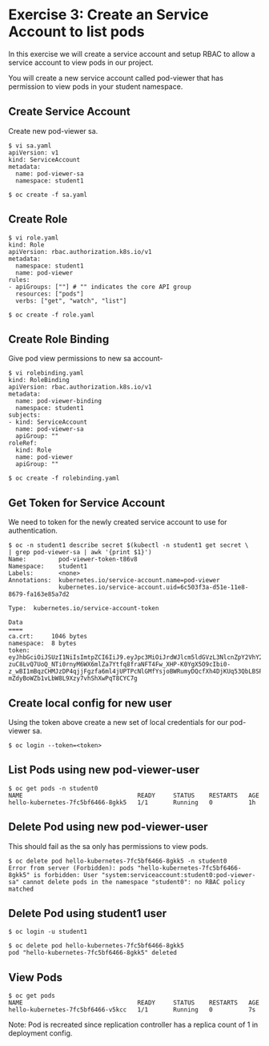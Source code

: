# Exercise 3: Create an Service Account to list pods
In this exercise we will create a service account and setup RBAC to allow a service account to view pods in our project.

You will create a new service account called pod-viewer that has permission to view pods in your student namespace.

## Create Service Account
Create new pod-viewer sa.

```
$ vi sa.yaml
apiVersion: v1
kind: ServiceAccount
metadata:
  name: pod-viewer-sa
  namespace: student1
```
```
$ oc create -f sa.yaml
```

## Create Role
```
$ vi role.yaml
kind: Role
apiVersion: rbac.authorization.k8s.io/v1
metadata:
  namespace: student1
  name: pod-viewer
rules:
- apiGroups: [""] # "" indicates the core API group
  resources: ["pods"]
  verbs: ["get", "watch", "list"]
```
```
$ oc create -f role.yaml
```

## Create Role Binding
Give pod view permissions to new sa account-

```
$ vi rolebinding.yaml
kind: RoleBinding
apiVersion: rbac.authorization.k8s.io/v1
metadata:
  name: pod-viewer-binding
  namespace: student1
subjects:
- kind: ServiceAccount
  name: pod-viewer-sa
  apiGroup: ""
roleRef:
  kind: Role
  name: pod-viewer
  apiGroup: ""
```
```
$ oc create -f rolebinding.yaml
```

## Get Token for Service Account
We need to token for the newly created service account to use for authentication.

```
$ oc -n student1 describe secret $(kubectl -n student1 get secret \
| grep pod-viewer-sa | awk '{print $1}')
Name:         pod-viewer-token-t86v8
Namespace:    student1
Labels:       <none>
Annotations:  kubernetes.io/service-account.name=pod-viewer
              kubernetes.io/service-account.uid=6c503f3a-d51e-11e8-8679-fa163e85a7d2

Type:  kubernetes.io/service-account-token

Data
====
ca.crt:     1046 bytes
namespace:  8 bytes
token:      eyJhbGciOiJSUzI1NiIsImtpZCI6IiJ9.eyJpc3MiOiJrdWJlcm5ldGVzL3NlcnZpY2VhY2NvdW50Iiwia3ViZXJuZXRlcy5pby9zZXJ2aWNlYWNjb3VudC9uYW1lc3BhY2UiOiJzdHVkZW50MSIsImt1YmVybmV0ZXMuaW8vc2VydmljZWFjY291bnQvc2VjcmV0Lm5hbWUiOiJwb2Qtdmlld2VyLXRva2VuLXQ4NnY4Iiwia3ViZXJuZXRlcy5pby9zZXJ2aWNlYWNjb3VudC9zZXJ2aWNlLWFjY291bnQubmFtZSI6InBvZC12aWV3ZXIiLCJrdWJlcm5ldGVzLmlvL3NlcnZpY2VhY2NvdW50L3NlcnZpY2UtYWNjb3VudC51aWQiOiI2YzUwM2YzYS1kNTFlLTExZTgtODY3OS1mYTE2M2U4NWE3ZDIiLCJzdWIiOiJzeXN0ZW06c2VydmljZWFjY291bnQ6c3R1ZGVudDE6cG9kLXZpZXdlciJ9.iX66PdH0ZciYRoiZg9KsYHe6cszyF4mOVihVsML9OlGR6DnbMx2ooNJLpNdsfG6ssy2orHd3kxSuHs0s54ve1-zuC8LvQ7UoQ_NTi0rnyM6WX6mlZa7Ytfq8fraNFT4Fw_XHP-K0YgX5O9cIbi0-z_wBI1mBqzCHMJzDP4qjjFgzfa6ml4jUPTPcNlGMfYsjoBWRumyDQcfXh4DjKUq53QbLBSPLrpnUx2hZ1PoJ_QAHdXcDbnOlToKefIP_VAeRHwe2vxWoT3ywu6kTovOn4yfsII_xWMJRc5MAdRnW1SzsdctHE-mZdyBoWZb1vLbW8L9Xzy7vhShXwPqT8CYC7g
```

## Create local config for new user
Using the token above create a new set of local credentials for our pod-viewer sa.

```
$ oc login --token=<token>
```

## List Pods using new pod-viewer-user
```
$ oc get pods -n student0
NAME                                READY     STATUS    RESTARTS   AGE
hello-kubernetes-7fc5bf6466-8gkk5   1/1       Running   0          1h
```

## Delete Pod using new pod-viewer-user
This should fail as the sa only has permissions to view pods.

```
$ oc delete pod hello-kubernetes-7fc5bf6466-8gkk5 -n student0
Error from server (Forbidden): pods "hello-kubernetes-7fc5bf6466-8gkk5" is forbidden: User "system:serviceaccount:student0:pod-viewer-sa" cannot delete pods in the namespace "student0": no RBAC policy matched
```

## Delete Pod using student1 user
```
$ oc login -u student1
```
```
$ oc delete pod hello-kubernetes-7fc5bf6466-8gkk5
pod "hello-kubernetes-7fc5bf6466-8gkk5" deleted
```

## View Pods
```
$ oc get pods
NAME                                READY     STATUS    RESTARTS   AGE
hello-kubernetes-7fc5bf6466-v5kcc   1/1       Running   0          7s
```

Note: Pod is recreated since replication controller has a replica count of 1 in deployment config.

